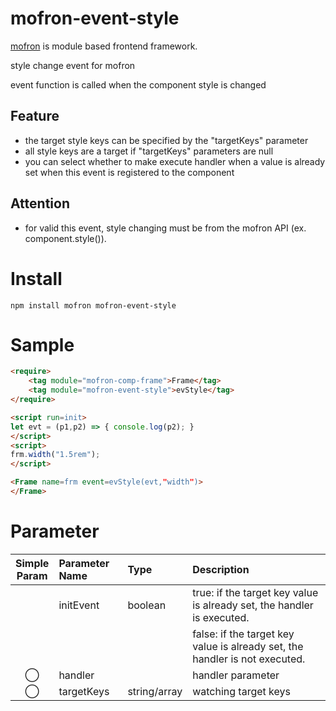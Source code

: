# mofron-event-style
[mofron](https://mofron.github.io/mofron/) is module based frontend framework.

style change event for mofron

event function is called when the component style is changed

## Feature
 - the target style keys can be specified by the "targetKeys" parameter
 - all style keys are a target if "targetKeys" parameters are null
 - you can select whether to make execute handler when a value is already set when this event is registered to the component
## Attention
 - for valid this event, style changing must be from the mofron API (ex. component.style()).

# Install
```
npm install mofron mofron-event-style
```

# Sample
```html
<require>
    <tag module="mofron-comp-frame">Frame</tag>
    <tag module="mofron-event-style">evStyle</tag>
</require>

<script run=init>
let evt = (p1,p2) => { console.log(p2); }
</script>
<script>
frm.width("1.5rem");
</script>

<Frame name=frm event=evStyle(evt,"width")>
</Frame>
```
# Parameter

|Simple<br>Param | Parameter Name | Type | Description |
|:--------------:|:---------------|:-----|:------------|
| | initEvent | boolean | true: if the target key value is already set, the handler is executed. |
| | | | false: if the target key value is already set, the handler is not executed. |
| ◯  | handler |  | handler parameter |
| ◯  | targetKeys | string/array | watching target keys |

